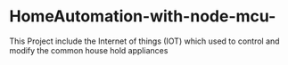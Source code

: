 # HomeAutomation-with-node-mcu-
This Project include the Internet of things (IOT) which used to control and modify the common house hold appliances

